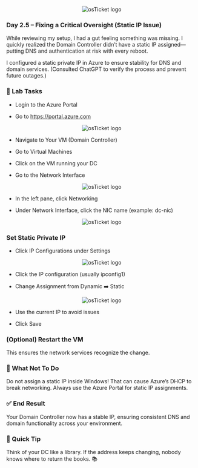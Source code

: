 <p align="center">
<img src="https://i.imgur.com/pqTjnLb.png" alt="osTicket logo"/>
</p>

### Day 2.5 – Fixing a Critical Oversight (Static IP Issue)

While reviewing my setup, I had a gut feeling something was missing. I quickly realized the Domain Controller didn’t have a static IP assigned—putting DNS and authentication at risk with every reboot.

I configured a static private IP in Azure to ensure stability for DNS and domain services. (Consulted ChatGPT to verify the process and prevent future outages.)

### 🧪 Lab Tasks
- Login to the Azure Portal

- Go to https://portal.azure.com

<p align="center">
<img src="https://i.imgur.com/qCz50rw.png" alt="osTicket logo"/>
</p>

- Navigate to Your VM (Domain Controller)

- Go to Virtual Machines

- Click on the VM running your DC

- Go to the Network Interface

<p align="center">
<img src="https://i.imgur.com/VAzqb3E.png" alt="osTicket logo"/>
</p>

- In the left pane, click Networking

- Under Network Interface, click the NIC name (example: dc-nic)

<p align="center">
<img src="https://i.imgur.com/DT6I835.png" alt="osTicket logo"/>
</p>

### Set Static Private IP

- Click IP Configurations under Settings

<p align="center">
<img src="https://i.imgur.com/hZzRxlo.png" alt="osTicket logo"/>
</p>

- Click the IP configuration (usually ipconfig1)

- Change Assignment from Dynamic ➡️ Static

<p align="center">
<img src="https://i.imgur.com/5vQNIvv.png" alt="osTicket logo"/>
</p>

- Use the current IP to avoid issues

- Click Save

### (Optional) Restart the VM
This ensures the network services recognize the change.

### 🚫 What Not To Do
Do not assign a static IP inside Windows!
That can cause Azure’s DHCP to break networking. Always use the Azure Portal for static IP assignments.

### ✅ End Result
Your Domain Controller now has a stable IP, ensuring consistent DNS and domain functionality across your environment.

### 💬 Quick Tip
Think of your DC like a library. If the address keeps changing, nobody knows where to return the books. 📚
